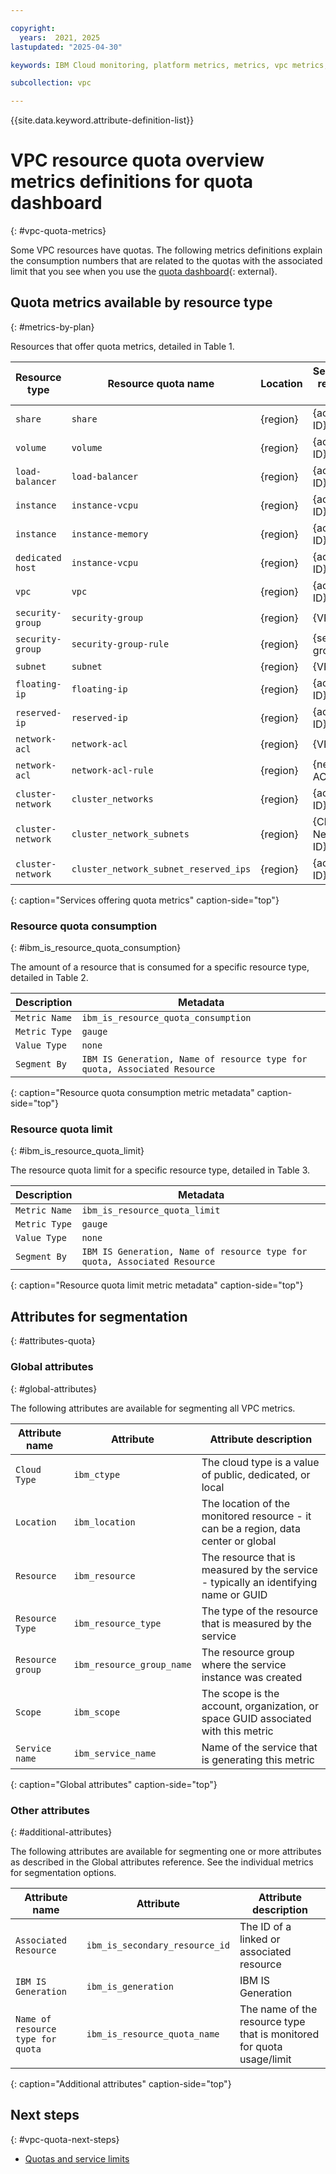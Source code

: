 ```yaml
---

copyright:
  years:  2021, 2025
lastupdated: "2025-04-30"

keywords: IBM Cloud monitoring, platform metrics, metrics, vpc metrics, vpc monitoring metrics, Quota metrics, quota dashboard

subcollection: vpc

---
```


{{site.data.keyword.attribute-definition-list}}

# VPC resource quota overview metrics definitions for quota dashboard
{: #vpc-quota-metrics}

Some VPC resources have quotas. The following metrics definitions explain the consumption numbers that are related to the quotas with the associated limit that you see when you use the [quota dashboard](/account/resource-quotas){: external}.

## Quota metrics available by resource type
{: #metrics-by-plan}

Resources that offer quota metrics, detailed in Table 1.

| Resource type | Resource quota name | Location | Secondary resource ID |
|-----------|-----------|-----------|-----------|
| `share` | `share` | {region} | {account ID} |
| `volume` | `volume` | {region} | {account ID} |
| `load-balancer` | `load-balancer` | {region} | {account ID} |
| `instance` | `instance-vcpu` | {region} | {account ID} |
| `instance` | `instance-memory` | {region} | {account ID} |
| `dedicated host` | `instance-vcpu` | {region} | {account ID} |
| `vpc` | `vpc` | {region} | {account ID} |
| `security-group` | `security-group` | {region} | {VPC ID} |
| `security-group` | `security-group-rule` | {region} | {security group ID} |
| `subnet` | `subnet` | {region} | {VPC ID} |
| `floating-ip` | `floating-ip` | {region} | {account ID} |
| `reserved-ip` | `reserved-ip` | {region} | {account ID} |
| `network-acl` | `network-acl` | {region} | {VPC ID} |
| `network-acl` | `network-acl-rule` | {region} | {network ACL ID} |
| `cluster-network` | `cluster_networks` | {region} | {account ID} |
| `cluster-network` | `cluster_network_subnets` | {region} | {Cluster Network ID} |
| `cluster-network` | `cluster_network_subnet_reserved_ips` | {region} | {account ID} |
{: caption="Services offering quota metrics" caption-side="top"}

### Resource quota consumption
{: #ibm_is_resource_quota_consumption}

The amount of a resource that is consumed for a specific resource type, detailed in Table 2.

| Description | Metadata |
|----------|-------------|
| `Metric Name` | `ibm_is_resource_quota_consumption`|
| `Metric Type` | `gauge` |
| `Value Type`  | `none` |
| `Segment By` | `IBM IS Generation, Name of resource type for quota, Associated Resource` |
{: caption="Resource quota consumption metric metadata" caption-side="top"}

### Resource quota limit
{: #ibm_is_resource_quota_limit}

The resource quota limit for a specific resource type, detailed in Table 3.

| Description | Metadata |
|----------|-------------|
| `Metric Name` | `ibm_is_resource_quota_limit`|
| `Metric Type` | `gauge` |
| `Value Type`  | `none` |
| `Segment By` | `IBM IS Generation, Name of resource type for quota, Associated Resource` |
{: caption="Resource quota limit metric metadata" caption-side="top"}

## Attributes for segmentation
{: #attributes-quota}

### Global attributes
{: #global-attributes}

The following attributes are available for segmenting all VPC metrics.

| Attribute name | Attribute | Attribute description |
|-----------|----------------|-----------------------|
| `Cloud Type` | `ibm_ctype` | The cloud type is a value of public, dedicated, or local |
| `Location` | `ibm_location` | The location of the monitored resource - it can be a region, data center or global |
| `Resource` | `ibm_resource` | The resource that is measured by the service - typically an identifying name or GUID |
| `Resource Type` | `ibm_resource_type` | The type of the resource that is measured by the service |
| `Resource group` | `ibm_resource_group_name` | The resource group where the service instance was created |
| `Scope` | `ibm_scope` | The scope is the account, organization, or space GUID associated with this metric |
| `Service name` | `ibm_service_name` | Name of the service that is generating this metric |
{: caption="Global attributes" caption-side="top"}

### Other attributes
{: #additional-attributes}

The following attributes are available for segmenting one or more attributes as described in the Global attributes reference. See the individual metrics for segmentation options.

| Attribute name | Attribute | Attribute description |
|-----------|----------------|-----------------------|
| `Associated Resource` | `ibm_is_secondary_resource_id` | The ID of a linked or associated resource |
| `IBM IS Generation` | `ibm_is_generation` | IBM IS Generation |
| `Name of resource type for quota` | `ibm_is_resource_quota_name` | The name of the resource type that is monitored for quota usage/limit
{: caption="Additional attributes" caption-side="top"}

## Next steps
{: #vpc-quota-next-steps}

- [Quotas and service limits](/docs/vpc?topic=vpc-quotas)
